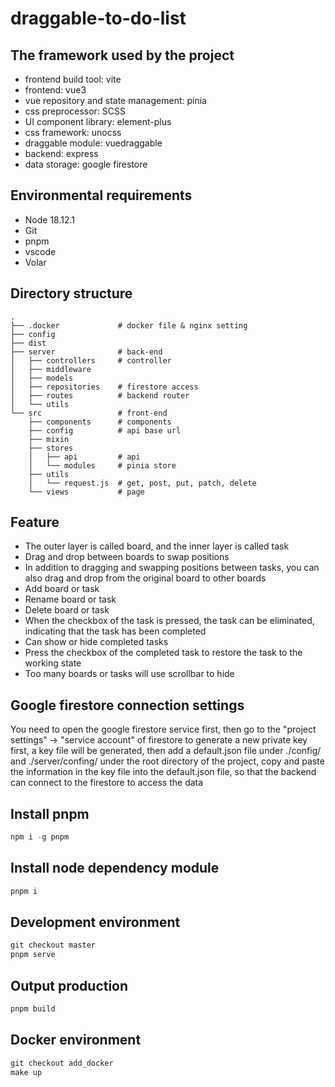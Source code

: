 # draggable-to-do-list
## The framework used by the project
- frontend build tool: vite
- frontend: vue3
- vue repository and state management: pinia
- css preprocessor: SCSS
- UI component library: element-plus
- css framework: unocss
- draggable module: vuedraggable
- backend: express
- data storage: google firestore

## Environmental requirements
- Node 18.12.1
- Git
- pnpm
- vscode
- Volar

## Directory structure
```shell
.
├── .docker             # docker file & nginx setting
├── config
├── dist
├── server              # back-end
│   ├── controllers     # controller
│   ├── middleware
│   ├── models
│   ├── repositories    # firestore access
│   ├── routes          # backend router
│   └── utils
└── src                 # front-end
    ├── components      # components
    ├── config          # api base url
    ├── mixin
    ├── stores
    │   ├── api         # api
    │   └── modules     # pinia store
    ├── utils
    │   └── request.js  # get, post, put, patch, delete
    └── views           # page
```

## Feature
- The outer layer is called board, and the inner layer is called task
- Drag and drop between boards to swap positions
- In addition to dragging and swapping positions between tasks, you can also drag and drop from the original board to other boards
- Add board or task
- Rename board or task
- Delete board or task
- When the checkbox of the task is pressed, the task can be eliminated, indicating that the task has been completed
- Can show or hide completed tasks
- Press the checkbox of the completed task to restore the task to the working state
- Too many boards or tasks will use scrollbar to hide

## Google firestore connection settings
You need to open the google firestore service first, 
then go to the "project settings" -> "service account" of firestore to generate a new private key first, 
a key file will be generated, 
then add a default.json file under ./config/ and ./server/confing/ under the root directory of the project, 
copy and paste the information in the key file into the default.json file, 
so that the backend can connect to the firestore to access the data

## Install pnpm
```PowerShell
npm i -g pnpm
```

## Install node dependency module
```PowerShell
pnpm i
```

## Development environment
```PowerShell
git checkout master
pnpm serve
```

## Output production
```PowerShell
pnpm build
```

## Docker environment
```PowerShell
git checkout add_docker
make up
```